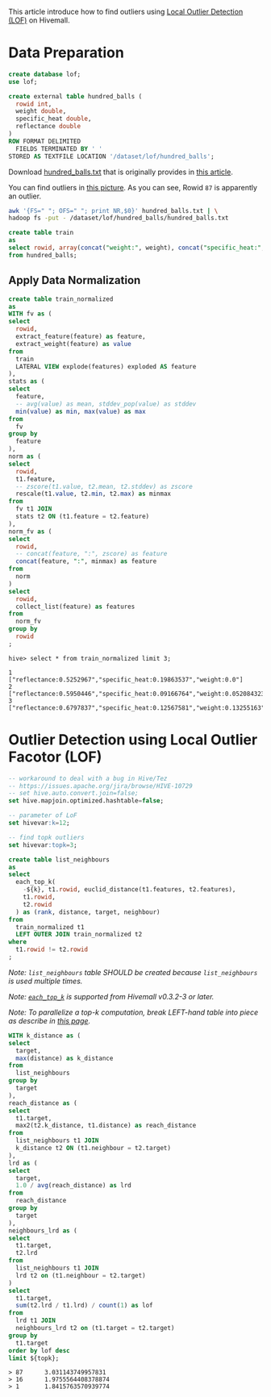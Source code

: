<!--
  Licensed to the Apache Software Foundation (ASF) under one
  or more contributor license agreements.  See the NOTICE file
  distributed with this work for additional information
  regarding copyright ownership.  The ASF licenses this file
  to you under the Apache License, Version 2.0 (the
  "License"); you may not use this file except in compliance
  with the License.  You may obtain a copy of the License at

    http://www.apache.org/licenses/LICENSE-2.0

  Unless required by applicable law or agreed to in writing,
  software distributed under the License is distributed on an
  "AS IS" BASIS, WITHOUT WARRANTIES OR CONDITIONS OF ANY
  KIND, either express or implied.  See the License for the
  specific language governing permissions and limitations
  under the License.
-->
        
This article introduce how to find outliers using [Local Outlier Detection (LOF)](http://en.wikipedia.org/wiki/Local_outlier_factor) on Hivemall.

# Data Preparation

```sql
create database lof;
use lof;

create external table hundred_balls (
  rowid int, 
  weight double,
  specific_heat double,
  reflectance double
)
ROW FORMAT DELIMITED
  FIELDS TERMINATED BY ' '
STORED AS TEXTFILE LOCATION '/dataset/lof/hundred_balls';
```

Download [hundred_balls.txt](https://github.com/myui/hivemall/blob/master/resources/examples/lof/hundred_balls.txt) that is originally provides in [this article](http://next.rikunabi.com/tech/docs/ct_s03600.jsp?p=002259).

You can find outliers in [this picture](http://next.rikunabi.com/tech/contents/ts_report/img/201303/002259/part1_img1.jpg). As you can see, Rowid `87` is apparently an outlier.

```sh
awk '{FS=" "; OFS=" "; print NR,$0}' hundred_balls.txt | \
hadoop fs -put - /dataset/lof/hundred_balls/hundred_balls.txt
```

```sql
create table train
as
select rowid, array(concat("weight:", weight), concat("specific_heat:", specific_heat), concat("reflectance:", reflectance)) as features
from hundred_balls;
```

## Apply Data Normalization

```sql
create table train_normalized
as
WITH fv as (
select 
  rowid, 
  extract_feature(feature) as feature,
  extract_weight(feature) as value
from 
  train 
  LATERAL VIEW explode(features) exploded AS feature
), 
stats as (
select
  feature,
  -- avg(value) as mean, stddev_pop(value) as stddev
  min(value) as min, max(value) as max
from
  fv
group by
  feature
), 
norm as (
select 
  rowid, 
  t1.feature, 
  -- zscore(t1.value, t2.mean, t2.stddev) as zscore
  rescale(t1.value, t2.min, t2.max) as minmax
from 
  fv t1 JOIN
  stats t2 ON (t1.feature = t2.feature) 
),
norm_fv as (
select
  rowid, 
  -- concat(feature, ":", zscore) as feature
  concat(feature, ":", minmax) as feature
from
  norm
)
select 
  rowid, 
  collect_list(feature) as features
from
  norm_fv
group by
  rowid
;
```

```
hive> select * from train_normalized limit 3;

1       ["reflectance:0.5252967","specific_heat:0.19863537","weight:0.0"]
2       ["reflectance:0.5950446","specific_heat:0.09166764","weight:0.052084323"]
3       ["reflectance:0.6797837","specific_heat:0.12567581","weight:0.13255163"]
```

# Outlier Detection using Local Outlier Facotor (LOF)

```sql
-- workaround to deal with a bug in Hive/Tez
-- https://issues.apache.org/jira/browse/HIVE-10729
-- set hive.auto.convert.join=false;
set hive.mapjoin.optimized.hashtable=false;

-- parameter of LoF
set hivevar:k=12;

-- find topk outliers
set hivevar:topk=3;
```

```sql
create table list_neighbours
as
select
  each_top_k(
    -${k}, t1.rowid, euclid_distance(t1.features, t2.features), 
    t1.rowid, 
    t2.rowid
  ) as (rank, distance, target, neighbour)
from 
  train_normalized t1
  LEFT OUTER JOIN train_normalized t2
where
  t1.rowid != t2.rowid
;
```

_Note: `list_neighbours` table SHOULD be created because `list_neighbours` is used multiple times._

_Note: [`each_top_k`](https://github.com/myui/hivemall/pull/196) is supported from Hivemall v0.3.2-3 or later._

_Note: To parallelize a top-k computation, break LEFT-hand table into piece as describe in [this page](https://github.com/myui/hivemall/wiki/Efficient-Top-k-computation-on-Apache-Hive-using-Hivemall-UDTF#parallelization-of-similarity-computation-using-with-clause)._

```sql
WITH k_distance as (
select
  target, 
  max(distance) as k_distance
from
  list_neighbours
group by
  target
), 
reach_distance as (
select
  t1.target,
  max2(t2.k_distance, t1.distance) as reach_distance
from
  list_neighbours t1 JOIN 
  k_distance t2 ON (t1.neighbour = t2.target)
), 
lrd as (
select
  target,   
  1.0 / avg(reach_distance) as lrd
from
  reach_distance
group by
  target
), 
neighbours_lrd as (
select
  t1.target, 
  t2.lrd
from
  list_neighbours t1 JOIN
  lrd t2 on (t1.neighbour = t2.target)
)
select
  t1.target, 
  sum(t2.lrd / t1.lrd) / count(1) as lof
from
  lrd t1 JOIN
  neighbours_lrd t2 on (t1.target = t2.target)
group by
  t1.target
order by lof desc
limit ${topk};
```

```
> 87      3.031143749957831
> 16      1.9755564408378874
> 1       1.8415763570939774
```
